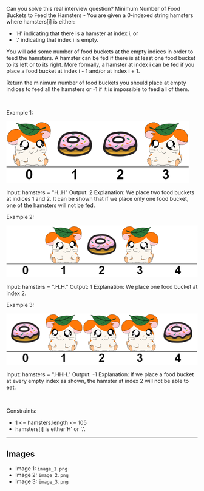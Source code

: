 Can you solve this real interview question? Minimum Number of Food Buckets to Feed the Hamsters - You are given a 0-indexed string hamsters where hamsters[i] is either:

 * 'H' indicating that there is a hamster at index i, or
 * '.' indicating that index i is empty.

You will add some number of food buckets at the empty indices in order to feed the hamsters. A hamster can be fed if there is at least one food bucket to its left or to its right. More formally, a hamster at index i can be fed if you place a food bucket at index i - 1 and/or at index i + 1.

Return the minimum number of food buckets you should place at empty indices to feed all the hamsters or -1 if it is impossible to feed all of them.

 

Example 1:

![Example 1](./image_1.png)


Input: hamsters = "H..H"
Output: 2
Explanation: We place two food buckets at indices 1 and 2.
It can be shown that if we place only one food bucket, one of the hamsters will not be fed.


Example 2:

![Example 2](./image_2.png)


Input: hamsters = ".H.H."
Output: 1
Explanation: We place one food bucket at index 2.


Example 3:

![Example 3](./image_3.png)


Input: hamsters = ".HHH."
Output: -1
Explanation: If we place a food bucket at every empty index as shown, the hamster at index 2 will not be able to eat.


 

Constraints:

 * 1 <= hamsters.length <= 105
 * hamsters[i] is either'H' or '.'.

---

## Images

- Image 1: `image_1.png`
- Image 2: `image_2.png`
- Image 3: `image_3.png`
